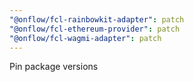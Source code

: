 ```yaml
---
"@onflow/fcl-rainbowkit-adapter": patch
"@onflow/fcl-ethereum-provider": patch
"@onflow/fcl-wagmi-adapter": patch
---
```


Pin package versions
